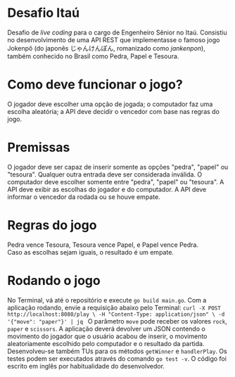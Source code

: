 # Desafio Itaú
Desafio de _live coding_ para o cargo de Engenheiro Sênior no Itaú. Consistiu no desenvolvimento de uma API REST que
implementasse o famoso jogo Jokenpô (do japonês じゃんけんぽん, romanizado como _jankenpon_), também conhecido no Brasil
como Pedra, Papel e Tesoura.
# Como deve funcionar o jogo?
O jogador deve escolher uma opção de jogada; o computador faz uma escolha aleatória; a API deve decidir o vencedor com base nas regras do jogo.
# Premissas
O jogador deve ser capaz de inserir somente as opções "pedra", "papel" ou "tesoura".
Qualquer outra entrada deve ser considerada inválida.
O computador deve escolher somente entre "pedra", "papel" ou "tesoura".
A API deve exibir as escolhas do jogador e do computador.
A API deve informar o vencedor da rodada ou se houve empate.
# Regras do jogo
Pedra vence Tesoura, Tesoura vence Papel, e Papel vence Pedra.\
Caso as escolhas sejam iguais, o resultado é um empate.
# Rodando o jogo
No Terminal, vá até o repositório e execute `go build main.go`.
Com a aplicação rodando, envie a requisição abaixo pelo Terminal:
`curl -X POST http://localhost:8080/play \
     -H "Content-Type: application/json" \
     -d '{"move": "paper"}' | jq
`
O parâmetro `move` pode receber os valores `rock`, `paper` e `scissors`. A aplicação deverá devolver um JSON contendo o
movimento do jogador que o usuário acabou de inserir, o movimento aleatoriamente escolhido pelo computador e o resultado da partida.
Desenvolveu-se também TUs para os métodos `getWinner` e `handlerPlay`. Os testes podem ser executados através do comando
`go test -v`. O código foi escrito em inglês por habitualidade do desenvolvedor.
